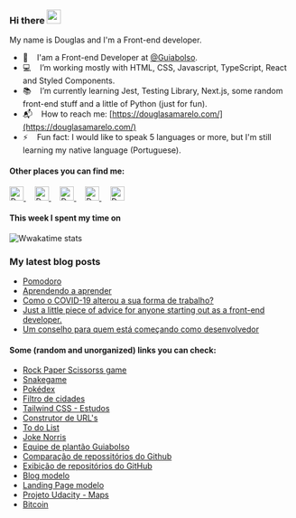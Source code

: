 ### Hi there <img src="https://media.giphy.com/media/hvRJCLFzcasrR4ia7z/giphy.gif" height="25px">

My name is Douglas and I'm a Front-end developer.

- :office: &nbsp;&nbsp; I'am a Front-end Developer at [@Guiabolso](https://github.com/GuiaBolso).
- :computer: &nbsp;&nbsp; I’m working mostly with HTML, CSS, Javascript, TypeScript, React and Styled Components.
- :books: &nbsp;&nbsp; I’m currently learning Jest, Testing Library, Next.js, some random front-end stuff and a little of Python (just for fun).
- :mailbox_with_mail: &nbsp;&nbsp; How to reach me: [https://douglasamarelo.com/](https://douglasamarelo.com/)
- :zap: &nbsp;&nbsp; Fun fact: I would like to speak 5 languages or more, but I'm still learning my native language (Portuguese).

#### Other places you can find me:

<p>
	<a href="https://www.linkedin.com/in/douglasamarelo/" title="Douglas Amarelo Lopes - LinkedIn" target="_blank">
		<img alt="Douglas Amarelo Lopes - LinkedIn" src="https://user-images.githubusercontent.com/3269950/87224345-ee420b00-c35a-11ea-89cd-215268e9e4bd.png" height="25" />
	</a>
	&nbsp; &nbsp;
	<a href="https://codepen.io/DouglasAmarelo/" title="Douglas Amarelo Lopes - Codepen" target="_blank">
		<img alt="Douglas Amarelo Lopes - Codepen" src="https://user-images.githubusercontent.com/3269950/87224358-f26e2880-c35a-11ea-81c8-975a2cec1a1c.png" height="25" />
	</a>
	&nbsp; &nbsp;
	<a href="https://twitter.com/DouglasAmarelo" title="Douglas Amarelo Lopes - Twitter" target="_blank">
		<img alt="Douglas Amarelo Lopes - Twitter" src="https://user-images.githubusercontent.com/3269950/87224359-fac66380-c35a-11ea-8a66-d088205525f4.png" height="25" />
	</a>
	&nbsp; &nbsp;
	<a href="https://www.instagram.com/douglasamarelo_dev" title="Douglas Amarelo Lopes - Instagram" target="_blank">
		<img alt="Douglas Amarelo Lopes - Instagram" src="https://user-images.githubusercontent.com/3269950/114305746-e3660380-9aaf-11eb-8f33-0a8e5ffa80dd.png" height="25" />
	</a>
	&nbsp; &nbsp;
	<a href="https://medium.com/@DouglasAmarelo" title="Douglas Amarelo Lopes - Medium" target="_blank">
		<img alt="Douglas Amarelo Lopes - Medium" src="https://user-images.githubusercontent.com/3269950/87224334-e8e4c080-c35a-11ea-8ab2-355af0870a72.png" height="25" />
	</a>
</p>

#### This week I spent my time on

![Wwakatime stats](https://github-readme-stats-taupe-two.vercel.app/api/wakatime?username=DouglasAmarelo&hide_title=true&hide_border=true&langs_count=5)

### My latest blog posts

<!-- BLOG-POST-LIST:START -->

- [Pomodoro](https://dev.to/douglasamarelo/pomodoro-4i9i)
- [Aprendendo a aprender](https://dev.to/douglasamarelo/aprendendo-a-aprender-2en8)
- [Como o COVID-19 alterou a sua forma de trabalho?](https://dev.to/douglasamarelo/como-o-covid-19-alterou-a-sua-forma-de-trabalho-4foj)
- [Just a little piece of advice for anyone starting out as a front-end developer.](https://dev.to/douglasamarelo/just-a-little-piece-of-advice-for-anyone-starting-out-as-a-front-end-developer-3dco)
- [Um conselho para quem está começando como desenvolvedor](https://dev.to/douglasamarelo/um-conselho-pra-quem-ta-comecando-como-desenvolvedor-3n22)
<!-- BLOG-POST-LIST:END -->

#### Some (random and unorganized) links you can check:

- [Rock Paper Scissorss game](https://game-rockpaperscissorss.netlify.app/)
- [Snakegame](https://douglasamarelo-snakegame.netlify.app/)
- [Pokédex](https://douglasamarelo-pokedex.vercel.app/)
- [Filtro de cidades](https://douglasamarelo-filtro-em-js.netlify.app/)
- [Tailwind CSS - Estudos](https://douglasamarelo-learning-tailwind.vercel.app/)
- [Construtor de URL's](https://url-builder.netlify.app/)
- [To do List](https://douglasamarelo-todo-list.netlify.app/)
- [Joke Norris](https://douglas-lopes-joke-norris.netlify.app/)
- [Equipe de plantão Guiabolso](https://gbconnect-alertas.netlify.app/)
- [Comparação de repossitórios do Github](https://comparegithubrepositories.netlify.app/)
- [Exibição de repositórios do GitHub](https://list-github-repositories.netlify.app/)
- [Blog modelo](https://douglasamarelo-gatsbyblog.netlify.app/)
- [Landing Page modelo](https://douglasamarelo-react-avancado.netlify.app/)
- [Projeto Udacity - Maps](https://douglas-lopes-udacity-neighborhood-map-react.netlify.app/)
- [Bitcoin](https://bitcoin-f11yk67j7-douglasamarelo.vercel.app/)

<!--
**DouglasAmarelo/DouglasAmarelo** is a ✨ _special_ ✨ repository because its `README.md` (this file) appears on your GitHub profile.

Here are some ideas to get you started:

- 🔭 I’m currently working on ...
- 🌱 I’m currently learning ...
- 👯 I’m looking to collaborate on ...
- 🤔 I’m looking for help with ...
- 💬 Ask me about ...
- 📫 How to reach me: ...
- 😄 Pronouns: ...
- ⚡ Fun fact: ...
-->
